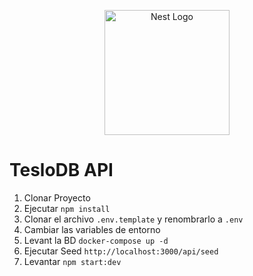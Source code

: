 <p align="center">
  <a href="http://nestjs.com/" target="blank"><img src="https://nestjs.com/img/logo-small.svg" width="200" alt="Nest Logo" /></a>
</p>

# TesloDB API
1. Clonar Proyecto
2. Ejecutar ``npm install``
3. Clonar el archivo ``.env.template`` y renombrarlo a ``.env``
4. Cambiar las variables de entorno
5. Levant la BD ``docker-compose up -d``
6. Ejecutar Seed ``http://localhost:3000/api/seed``
6. Levantar ``npm start:dev``
